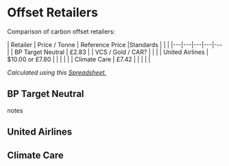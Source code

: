 # Offset Retailers

Comparison of carbon offset retailers:




| Retailer | Price / Tonne | Reference Price |Standards  |   |   |
|---|---|---|---|---|
| BP Target Neutral | £2.83  | | VCS / Gold / CAR?  |   |   |
| United Airlines  | $10.00 or £7.80 | |   |   |   |
| Climate Care  |  £7.42 | |  |   |   |

_Calculated using this [Spreadsheet.](https://docs.google.com/spreadsheets/d/1ectCQTRMKzMlgV0yDgbKjDXENRO9p-RCFiUpMnurfx8/pubhtml)_

## BP Target Neutral

notes

## United Airlines 

## Climate Care 
